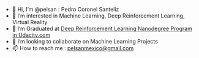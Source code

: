 - 👋 Hi, I’m @pelsan : Pedro Coronel Santeliz
- 👀 I’m interested in Machine Learning, Deep Reinforcement Learning, Virtual Reality
- 🌱 I’m Graduated at [Deep Reinforcement Learning Nanodegree Program in Udacity.com](https://www.udacity.com/course/deep-reinforcement-learning-nanodegree--nd893)
- 💞️ I’m looking to collaborate on Machine Learning Projects
- 📫 How to reach me : pelsanmexico@gmail.com

<!---
pelsan/pelsan is a ✨ special ✨ repository because its `README.md` (this file) appears on your GitHub profile.
You can click the Preview link to take a look at your changes.
--->
